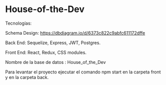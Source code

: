 # House-of-the-Dev

Tecnologías:
  
  Schema Design:  https://dbdiagram.io/d/6373c822c9abfc611172dffe


  Back End: Sequelize, Express, JWT, Postgres.


  Front End: React, Redux, CSS modules.


  Nombre de la base de datos : House_of_the_Dev


  Para levantar el proyecto  ejecutar el comando npm start en la carpeta front y en la carpeta back.
